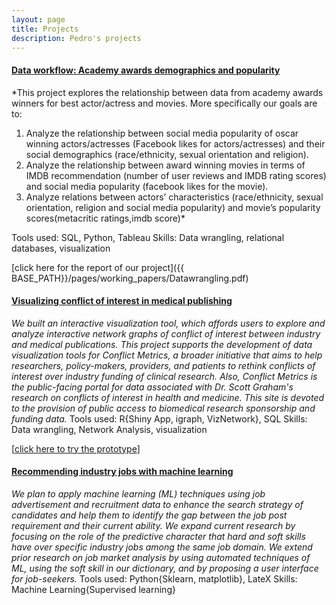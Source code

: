 ```yaml
---
layout: page
title: Projects
description: Pedro's projects
---
```




#### <u>Data workflow: Academy awards demographics and popularity</u>
*This project explores the relationship between data from academy awards winners for best actor/actress and movies. More specifically our goals are to:
1. Analyze the relationship between social media popularity of oscar winning actors/actresses (Facebook likes for actors/actresses) and their social demographics (race/ethnicity, sexual orientation and religion).
2. Analyze the relationship between award winning movies in terms of IMDB recommendation (number of user reviews and IMDB rating scores) and social media popularity (facebook likes for the movie).
3. Analyze relations between actors’ characteristics (race/ethnicity, sexual orientation, religion and social media popularity) and movie’s popularity scores(metacritic ratings,imdb score)*

Tools used: SQL, Python, Tableau
Skills: Data wrangling, relational databases, visualization

[click here for the report of our project]({{ BASE_PATH}}/pages/working_papers/Datawrangling.pdf)

#### <u>Visualizing conflict of interest in medical publishing</u>
*We built an interactive visualization tool, which affords users to explore and analyze interactive network graphs of conflict of interest between industry and medical publications.
This project supports the development of data visualization tools for Conflict Metrics, a broader initiative that aims to help researchers, policy-makers, providers, and patients to rethink conflicts of interest over industry funding of clinical research. Also, Conflict Metrics is the public-facing portal for data associated with Dr. Scott Graham's research on conflicts of interest in health and medicine. This site is devoted to the provision of public access to biomedical research sponsorship and funding data.*
Tools used: R{Shiny App, igraph, VizNetwork}, SQL
Skills: Data wrangling, Network Analysis, visualization


[<a href="http://129.114.17.166/visnetwork/">click here to try the prototype</a>]


#### <u>Recommending industry jobs with machine learning</u>
*We plan to apply machine learning (ML) techniques using job advertisement and recruitment data to enhance the search strategy of candidates and help them to identify the gap between the job post requirement and their current ability. We expand current research by focusing on the role of the predictive character that hard and soft skills have over specific industry jobs among the same job domain. We extend prior research on job market analysis by using automated techniques of ML, using the soft skill in our dictionary, and by proposing a user interface for job-seekers.*
Tools used: Python{Sklearn, matplotlib}, LateX
Skills: Machine Learning{Supervised learning}


<!-- Note: this is how to write a comment in HTML. Everything in here won't show up on your webpage.-->

<!--
To increase the size of the title, use fewer # in front of the paper title.
To decrease the size of the title, use more #.
To remove the italics, remove the * before and after the description
To remove the underline from the title, remove the <u> tags (<u> and </u>)
-->
